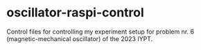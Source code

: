 # oscillator-raspi-control
Control files for controlling my experiment setup for problem nr. 6 (magnetic-mechanical oscillator) of the 2023 IYPT. 
